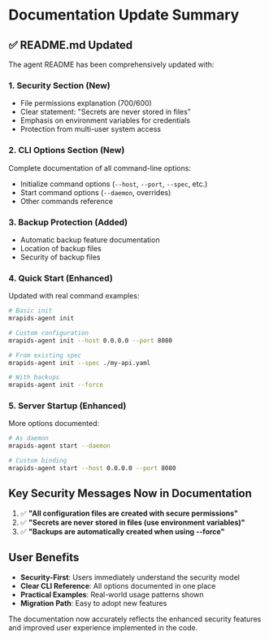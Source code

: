 # Documentation Update Summary

## ✅ README.md Updated

The agent README has been comprehensively updated with:

### 1. **Security Section** (New)
- File permissions explanation (700/600)
- Clear statement: "Secrets are never stored in files"
- Emphasis on environment variables for credentials
- Protection from multi-user system access

### 2. **CLI Options Section** (New)
Complete documentation of all command-line options:
- Initialize command options (`--host`, `--port`, `--spec`, etc.)
- Start command options (`--daemon`, overrides)
- Other commands reference

### 3. **Backup Protection** (Added)
- Automatic backup feature documentation
- Location of backup files
- Security of backup files

### 4. **Quick Start** (Enhanced)
Updated with real command examples:
```bash
# Basic init
mrapids-agent init

# Custom configuration
mrapids-agent init --host 0.0.0.0 --port 8080

# From existing spec
mrapids-agent init --spec ./my-api.yaml

# With backups
mrapids-agent init --force
```

### 5. **Server Startup** (Enhanced)
More options documented:
```bash
# As daemon
mrapids-agent start --daemon

# Custom binding
mrapids-agent start --host 0.0.0.0 --port 8080
```

## Key Security Messages Now in Documentation

1. ✅ **"All configuration files are created with secure permissions"**
2. ✅ **"Secrets are never stored in files (use environment variables)"**
3. ✅ **"Backups are automatically created when using --force"**

## User Benefits

- **Security-First**: Users immediately understand the security model
- **Clear CLI Reference**: All options documented in one place
- **Practical Examples**: Real-world usage patterns shown
- **Migration Path**: Easy to adopt new features

The documentation now accurately reflects the enhanced security features and improved user experience implemented in the code.